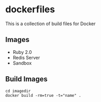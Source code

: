 # dockerfiles

This is a collection of build files for Docker

## Images

- Ruby 2.0
- Redis Server
- Sandbox

## Build Images

```
cd imagedir
docker build -rm=true -t="name" .
```